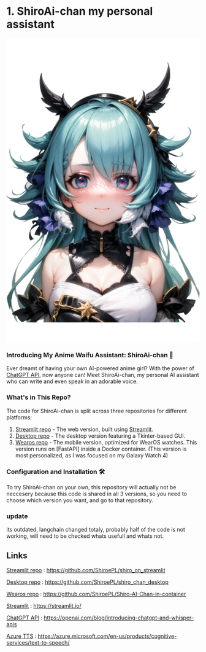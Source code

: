# 1. ShiroAi-chan my personal assistant



![Screenshot](avatar_shiro.png)
### Introducing My Anime Waifu Assistant: ShiroAi-chan 🌸

Ever dreamt of having your own AI-powered anime girl? With the power of [ChatGPT API], now anyone can! Meet ShiroAi-chan, my personal AI assistant who can write and even speak in an adorable voice.

### What's in This Repo?
The code for ShiroAi-chan is split across three repositories for different platforms:
1. [Streamlit repo] - The web version, built using [Streamlit].
2. [Desktop repo] - The desktop version featuring a Tkinter-based GUI.
3. [Wearos repo] - The mobile version, optimized for WearOS watches. This version runs on [FastAPI] inside a Docker container. (This version is most personalized, as I was focused on my Galaxy Watch 4)

### Configuration and Installation 🛠️
To try ShiroAi-chan on your own, this repository will actually not be neccesery because this code is shared in all 3 versions, so you need to choose which version you want, and go to that repository.





### update
its outdated, langchain changed totaly, probably half of the code is not working, will need to be checked whats usefull and whats not.
## Links 



[Streamlit repo] : https://github.com/ShiroePL/shiro_on_streamlit

[Desktop repo] : https://github.com/ShiroePL/shiro_chan_desktop

[Wearos repo] : https://github.com/ShiroePL/Shiro-AI-Chan-in-container

[Streamlit] : https://streamlit.io/

[ChatGPT API] : https://openai.com/blog/introducing-chatgpt-and-whisper-apis

[Azure TTS] : https://azure.microsoft.com/en-us/products/cognitive-services/text-to-speech/

[ChatGPT API]: https://openai.com/blog/introducing-chatgpt-and-whisper-apis
[Azure TTS]: https://azure.microsoft.com/en-us/products/cognitive-services/text-to-speech/
[Streamlit]: https://streamlit.io/
[Streamlit repo]: https://github.com/ShiroePL/shiro_on_streamlit
[Desktop repo]: https://github.com/ShiroePL/shiro_chan_desktop
[Wearos repo]: https://github.com/ShiroePL/Shiro-AI-Chan-in-container